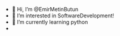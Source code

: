 - 👋 Hi, I’m @EmirMetinButun
- 👀 I’m interested in SoftwareDevelopment!
- 🌱 I’m currently learning python
- 


<!---
EmirMetinButun/EmirMetinButun is a ✨ special ✨ repository because its `README.md` (this file) appears on your GitHub profile.
You can click the Preview link to take a look at your changes.
--->
